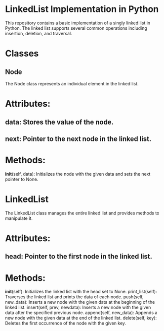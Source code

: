 # LinkedList Implementation in Python
This repository contains a basic implementation of a singly linked list in Python. The linked list supports several common operations including insertion, deletion, and traversal.

# Classes
## Node
The Node class represents an individual element in the linked list.

# Attributes:
## data: Stores the value of the node.
## next: Pointer to the next node in the linked list.
# Methods:
__init__(self, data): Initializes the node with the given data and sets the next pointer to None.
# LinkedList
The LinkedList class manages the entire linked list and provides methods to manipulate it.

# Attributes:
## head: Pointer to the first node in the linked list.
# Methods:
__init__(self): Initializes the linked list with the head set to None.
print_list(self): Traverses the linked list and prints the data of each node.
push(self, new_data): Inserts a new node with the given data at the beginning of the linked list.
insert(self, prev, newdata): Inserts a new node with the given data after the specified previous node.
append(self, new_data): Appends a new node with the given data at the end of the linked list.
delete(self, key): Deletes the first occurrence of the node with the given key.
